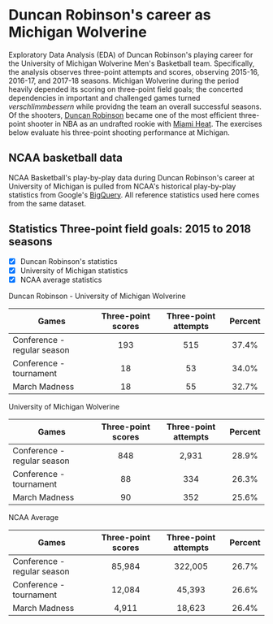 # Duncan Robinson's career as Michigan Wolverine
Exploratory Data Analysis (EDA) of Duncan Robinson's playing career for the University of Michigan Wolverine Men's Basketball team. Specifically, the analysis observes three-point attempts and scores, observing 2015-16, 2016-17, and 2017-18 seasons. Michigan Wolverine during the period heavily depended its scoring on three-point field goals; the concerted dependencies in important and challenged games turned *verschlimmbessern* while providng the team an overall successful seasons. Of the shooters, [Duncan Robinson](https://mgoblue.com/sports/mens-basketball/roster/duncan-robinson/15226) became one of the most efficient three-point shooter in NBA as an undrafted rookie with [Miami Heat](https://www.nba.com/heat/news/heat-resigns-duncan-robinson). The exercises below evaluate his three-point shooting performance at Michigan.

## NCAA basketball data
NCAA Basketball's play-by-play data during Duncan Robinson's career at University of Michigan is pulled from NCAA's historical play-by-play statistics from Google's [BigQuery](https://console.cloud.google.com/marketplace/details/ncaa-bb-public/ncaa-basketball?pli=1). All reference statistics used here comes from the same dataset.

## Statistics Three-point field goals: 2015 to 2018 seasons
 - [x] Duncan Robinson's statistics
 - [x] University of Michigan statistics
 - [x] NCAA average statistics

Duncan Robinson - University of Michigan Wolverine

| Games | Three-point scores | Three-point attempts | Percent |
| --- | :---: | :---: | :---: |
| Conference - regular season | 193 | 515 | 37.4% |
| Conference - tournament | 18 | 53 | 34.0% |
| March Madness | 18 | 55 | 32.7% |

University of Michigan Wolverine

| Games | Three-point scores | Three-point attempts | Percent |
| --- | :---: | :---: | :---: |
| Conference - regular season | 848 | 2,931 | 28.9% |
| Conference - tournament | 88 | 334 | 26.3% |
| March Madness | 90 | 352 | 25.6% |

NCAA Average

| Games | Three-point scores | Three-point attempts | Percent |
| --- | :---: | :---: | :---: |
| Conference - regular season | 85,984 | 322,005 | 26.7% |
| Conference - tournament | 12,084 | 45,393 | 26.6% |
| March Madness | 4,911 | 18,623 | 26.4% |
